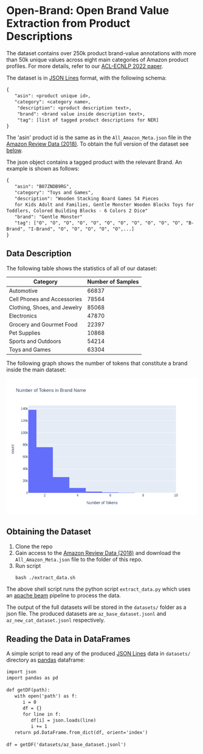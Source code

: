 # Open-Brand: Open Brand Value Extraction from Product Descriptions

The dataset contains over 250k product brand-value annotations with more than 50k unique values across eight main categories of Amazon product profiles. For more details, refer to our [ACL-ECNLP 2022 paper](https://aclanthology.org/2022.ecnlp-1.19/).

The dataset is in [JSON Lines](https://jsonlines.org/) format, with the following schema:

```
{
   "asin": <product unique id>,
   "category": <category name>,
    "description": <product description text>,
    "brand": <brand value inside description text>,
    "tag": [list of tagged product descriptions for NER]
}
```
The 'asin' product id is the same as in the `All_Amazon_Meta.json` file in the [Amazon Review Data (2018)](https://nijianmo.github.io/amazon/index.html). To obtain the full version of the dataset see [below](#obtaining-the-dataset).

The json object contains a tagged product with the relevant Brand. An example is shown as follows:

```
{
   "asin": "B07ZNDB9RG",
   "category": "Toys and Games",
   "description": "Wooden Stacking Board Games 54 Pieces
   for Kids Adult and Families, Gentle Monster Wooden Blocks Toys for Toddlers, Colored Building Blocks - 6 Colors 2 Dice"
   "brand": "Gentle Monster"
   "tag": ["O", "O", "O", "O", "O", "O", "O", "O", "O", "O", "O", "B-Brand", "I-Brand", "O", "O", "O", "O", "O",...]
}
```

## Data Description
The following table shows the statistics of all of our dataset:

<center>
    
| Category                     | Number of Samples |
|------------------------------|-------------------|
| Automotive                   | 66837             |
| Cell Phones and Accessories  | 78564             |
| Clothing, Shoes, and Jewelry | 85068             |
| Electronics                  | 47870             |
| Grocery and Gourmet Food     | 22397             |
| Pet Supplies                 | 10868             |
| Sports and Outdoors          | 54214             |
| Toys and Games               | 63304             |

</center>

The following graph shows the number of tokens that constitute a brand inside the main dataset:

<center>
<img src="graphs/tokens.png" alt="drawing" width="600"/>
</center>

## Obtaining the Dataset
1. Clone the repo
2. Gain access to the [Amazon Review Data (2018)](https://nijianmo.github.io/amazon/index.html) and download the `All_Amazon_Meta.json` file to the folder of this repo.
3. Run script
    ```
    bash ./extract_data.sh
    ```
    
The above shell script runs the python script `extract_data.py` which uses  an [apache beam](https://beam.apache.org/) pipeline to process the data.

The output of the full datasets will be stored in the `datasets/` folder as a json file. The produced datasets are `az_base_dataset.jsonl` and `az_new_cat_dataset.jsonl` respectively. 

## Reading the Data in DataFrames 
A simple script to read any of the produced [JSON Lines](https://jsonlines.org/) data in `datasets/` directory as [pandas](https://pandas.pydata.org/) dataframe:

```
import json
import pandas as pd

def getDF(path):
   with open('path') as f:
      i = 0
      df = {}
      for line in f:
         df[i] = json.loads(line)
         i += 1
   return pd.DataFrame.from_dict(df, orient='index')
   
df = getDF('datasets/az_base_dataset.jsonl')

```
